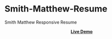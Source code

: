 # Smith-Matthew-Resume
Smith Matthew  Responsive Resume


<div align = 'center'>
<a href="https://adnan-bhaldar.github.io/Smith-Matthew-Resume"><strong>Live Demo</strong></a>
</div>
